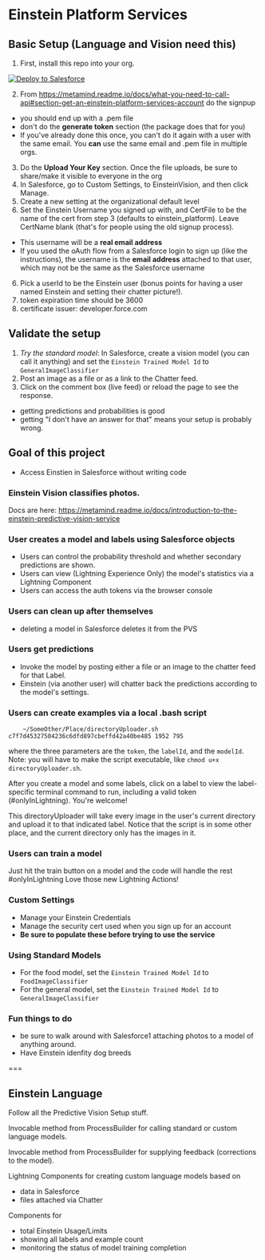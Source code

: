 # Einstein Platform Services

## Basic Setup (Language and Vision need this)

1. First, install this repo into your org.

  <a href="https://githubsfdeploy.herokuapp.com">
  <img alt="Deploy to Salesforce"
       src="https://raw.githubusercontent.com/afawcett/githubsfdeploy/master/deploy.png">
  </a>


2. From https://metamind.readme.io/docs/what-you-need-to-call-api#section-get-an-einstein-platform-services-account do the signpup
  * you should end up with a .pem file
  * don't do the **generate token** section (the package does that for you)
  * If you've already done this once, you can't do it again with a user with the same email.  You **can** use the same email and .pem file in multiple orgs.

3. Do the **Upload Your Key** section.  Once the file uploads, be sure to share/make it visible to everyone in the org
4. In Salesforce, go to Custom Settings, to EinsteinVision, and then click Manage.
5. Create a new setting at the organizational default level
6. Set the Einstein Username you signed up with, and CertFile to be the name of the cert from step 3 (defaults to einstein_platform).  Leave CertName blank (that's for people using the old signup process).
  * This username will be a **real email address**
  * If you used the oAuth flow from a Salesforce login to sign up (like the instructions), the username is the **email address** attached to that user, which may not be the same as the Salesforce username
6. Pick a userId to be the Einstein user (bonus points for having a user named Einstein and setting their chatter picture!).
7. token expiration time should be 3600
8. certificate issuer: developer.force.com


## Validate the setup

1. *Try the standard model*: In Salesforce, create a vision model (you can call it anything) and set the `Einstein Trained Model Id` to `GeneralImageClassifier`
2. Post an image as a file or as a link to the Chatter feed.
3. Click on the comment box (live feed) or reload the page to see the response.
  * getting predictions and probabilities is good
  * getting "I don't have an answer for that" means your setup is probably wrong.

## Goal of this project
* Access Einstien in Salesforce without writing code

### Einstein Vision classifies photos.
Docs are here:
https://metamind.readme.io/docs/introduction-to-the-einstein-predictive-vision-service

### User creates a model and labels using Salesforce objects

  * Users can control the probability threshold and whether secondary predictions are shown.
  * Users can view (Lightning Experience Only) the model's statistics via a Lightning Component
  * Users can access the auth tokens via the browser console

### Users can clean up after themselves

* deleting a model in Salesforce deletes it from the PVS

### Users get predictions

* Invoke the model by posting either a file or an image to the chatter feed for that Label.
* Einstein (via another user) will chatter back the predictions according to the model's settings.

### Users can create examples via a local .bash script

```
	~/SomeOther/Place/directoryUploader.sh c7f7d45327504236c6dfd897cbeffd42a40be485 1952 795
```
where the three parameters are the `token`, the `labelId`, and the `modelId`. Note: you will have to make the script executable, like `chmod u+x directoryUploader.sh`.

After you create a model and some labels, click on a label to view the label-specific terminal command to run, including a valid token (#onlyInLightning).  You're welcome!

This directoryUploader will take every image in the user's current directory and upload it to that indicated label. Notice that the script is in some other place, and the current directory only has the images in it.

### Users can train a model

Just hit the train button on a model and the code will handle the rest #onlyInLightning Love those new Lightning Actions!

### Custom Settings

* Manage your Einstein Credentials
* Manage the security cert used when you sign up for an account
* **Be sure to populate these before trying to use the service**

### Using Standard Models
* For the food model, set the `Einstein Trained Model Id` to `FoodImageClassifier`
* For the general model, set the `Einstein Trained Model Id` to `GeneralImageClassifier`

### Fun things to do
* be sure to walk around with Salesforce1 attaching photos to a model of anything around.
* Have Einstein idenfity dog breeds

===

## Einstein Language

Follow all the Predictive Vision Setup stuff.

Invocable method from ProcessBuilder for calling standard or custom language models.

Invocable method from ProcessBuilder for supplying feedback (corrections to the model).

Lightning Components for creating custom language models based on
* data in Salesforce
* files attached via Chatter

Components for
* total Einstein Usage/Limits
* showing all labels and example count
* monitoring the status of model training completion



